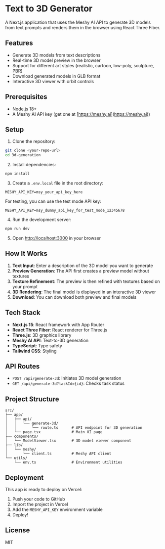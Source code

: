 # Text to 3D Generator

A Next.js application that uses the Meshy AI API to generate 3D models from text prompts and renders them in the browser using React Three Fiber.

## Features

- Generate 3D models from text descriptions
- Real-time 3D model preview in the browser
- Support for different art styles (realistic, cartoon, low-poly, sculpture, PBR)
- Download generated models in GLB format
- Interactive 3D viewer with orbit controls

## Prerequisites

- Node.js 18+
- A Meshy AI API key (get one at [https://meshy.ai](https://meshy.ai))

## Setup

1. Clone the repository:

```bash
git clone <your-repo-url>
cd 3d-generation
```

2. Install dependencies:

```bash
npm install
```

3. Create a `.env.local` file in the root directory:

```env
MESHY_API_KEY=msy_your_api_key_here
```

For testing, you can use the test mode API key:

```env
MESHY_API_KEY=msy_dummy_api_key_for_test_mode_12345678
```

4. Run the development server:

```bash
npm run dev
```

5. Open [http://localhost:3000](http://localhost:3000) in your browser

## How It Works

1. **Text Input**: Enter a description of the 3D model you want to generate
2. **Preview Generation**: The API first creates a preview model without textures
3. **Texture Refinement**: The preview is then refined with textures based on your prompt
4. **3D Rendering**: The final model is displayed in an interactive 3D viewer
5. **Download**: You can download both preview and final models

## Tech Stack

- **Next.js 15**: React framework with App Router
- **React Three Fiber**: React renderer for Three.js
- **Three.js**: 3D graphics library
- **Meshy AI API**: Text-to-3D generation
- **TypeScript**: Type safety
- **Tailwind CSS**: Styling

## API Routes

- `POST /api/generate-3d`: Initiates 3D model generation
- `GET /api/generate-3d?taskId={id}`: Checks task status

## Project Structure

```
src/
├── app/
│   ├── api/
│   │   └── generate-3d/
│   │       └── route.ts      # API endpoint for 3D generation
│   └── page.tsx              # Main UI page
├── components/
│   └── ModelViewer.tsx       # 3D model viewer component
├── lib/
│   └── meshy/
│       └── client.ts         # Meshy API client
└── utils/
    └── env.ts                # Environment utilities
```

## Deployment

This app is ready to deploy on Vercel:

1. Push your code to GitHub
2. Import the project in Vercel
3. Add the `MESHY_API_KEY` environment variable
4. Deploy!

## License

MIT
